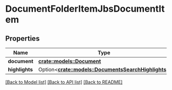# DocumentFolderItemJbsDocumentItem

## Properties

Name | Type | Description | Notes
------------ | ------------- | ------------- | -------------
**document** | [**crate::models::Document**](Document.md) |  | 
**highlights** | Option<[**crate::models::DocumentsSearchHighlights**](DocumentsSearchHighlights.md)> |  | [optional]

[[Back to Model list]](../README.md#documentation-for-models) [[Back to API list]](../README.md#documentation-for-api-endpoints) [[Back to README]](../README.md)


